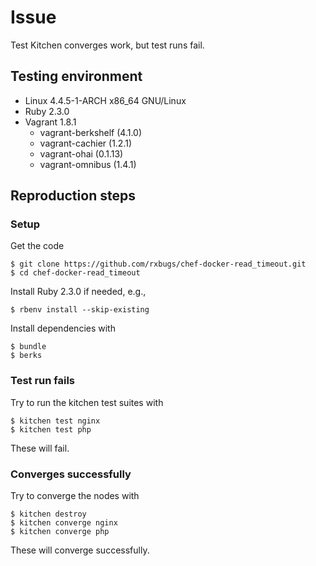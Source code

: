 # Issue

Test Kitchen converges work, but test runs fail.

## Testing environment

- Linux 4.4.5-1-ARCH x86_64 GNU/Linux
- Ruby 2.3.0
- Vagrant 1.8.1
  - vagrant-berkshelf (4.1.0)
  - vagrant-cachier (1.2.1)
  - vagrant-ohai (0.1.13)
  - vagrant-omnibus (1.4.1)

## Reproduction steps

### Setup

Get the code

```
$ git clone https://github.com/rxbugs/chef-docker-read_timeout.git
$ cd chef-docker-read_timeout
```

Install Ruby 2.3.0 if needed, e.g.,

```
$ rbenv install --skip-existing
```

Install dependencies with

```
$ bundle
$ berks
```

### Test run fails

Try to run the kitchen test suites with

```
$ kitchen test nginx
$ kitchen test php
```

These will fail.

### Converges successfully

Try to converge the nodes with

```
$ kitchen destroy
$ kitchen converge nginx
$ kitchen converge php
```

These will converge successfully.
